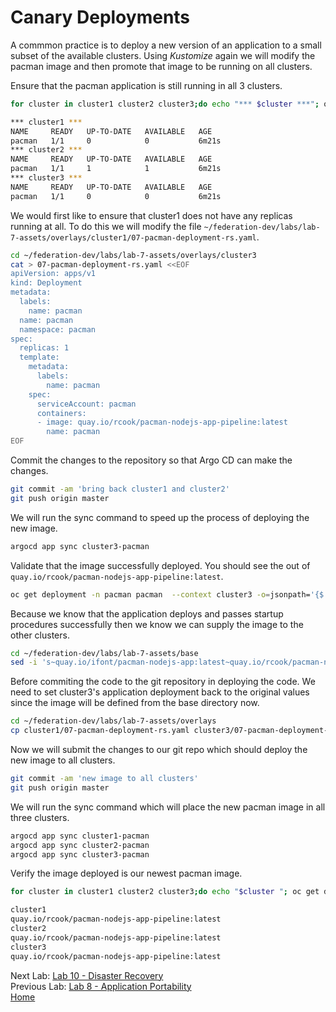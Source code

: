 # Canary Deployments
A commmon practice is to deploy a new version of an application to a small subset of the available clusters. Using *Kustomize* again we will modify the pacman image and then promote that image to be running on all clusters.

Ensure that the pacman application is still running in all 3 clusters.
~~~sh
for cluster in cluster1 cluster2 cluster3;do echo "*** $cluster ***"; oc get deployment --context $cluster -n pacman;done

*** cluster1 ***
NAME     READY   UP-TO-DATE   AVAILABLE   AGE
pacman   1/1     0            0           6m21s
*** cluster2 ***
NAME     READY   UP-TO-DATE   AVAILABLE   AGE
pacman   1/1     1            1           6m21s
*** cluster3 ***
NAME     READY   UP-TO-DATE   AVAILABLE   AGE
pacman   1/1     0            0           6m21s
~~~

We would first like to ensure that cluster1 does not have any replicas running at all. To do this we will modify the file `~/federation-dev/labs/lab-7-assets/overlays/cluster1/07-pacman-deployment-rs.yaml`.

~~~sh
cd ~/federation-dev/labs/lab-7-assets/overlays/cluster3
cat > 07-pacman-deployment-rs.yaml <<EOF
apiVersion: apps/v1
kind: Deployment
metadata:
  labels:
    name: pacman
  name: pacman
  namespace: pacman
spec:
  replicas: 1
  template:
    metadata:
      labels:
        name: pacman
    spec:
      serviceAccount: pacman
      containers:
      - image: quay.io/rcook/pacman-nodejs-app-pipeline:latest
        name: pacman
EOF
~~~

Commit the changes to the repository so that Argo CD can make the changes.

~~~sh
git commit -am 'bring back cluster1 and cluster2'
git push origin master
~~~

We will run the sync command to speed up the process of deploying the new image.
~~~sh
argocd app sync cluster3-pacman
~~~

Validate that the image successfully deployed. You should see the out of `quay.io/rcook/pacman-nodejs-app-pipeline:latest`.
~~~sh
oc get deployment -n pacman pacman  --context cluster3 -o=jsonpath='{$.spec.template.spec.containers[:1].image}
~~~

Because we know that the application deploys and passes startup procedures successfully then we know we can supply the image to the other clusters.
~~~sh
cd ~/federation-dev/labs/lab-7-assets/base
sed -i 's~quay.io/ifont/pacman-nodejs-app:latest~quay.io/rcook/pacman-nodejs-app-pipeline:latest~g' 07-pacman-deployment-rs.yaml
~~~

Before commiting the code to the git repository in deploying the code. We need to set cluster3's application deployment back to the original values since the image will be defined from the base directory now.
~~~sh
cd ~/federation-dev/labs/lab-7-assets/overlays
cp cluster1/07-pacman-deployment-rs.yaml cluster3/07-pacman-deployment-rs.yaml
~~~

Now we will submit the changes to our git repo which should deploy the new image to all clusters.
~~~sh
git commit -am 'new image to all clusters'
git push origin master
~~~

We will run the sync command which will place the new pacman image in all three clusters.

~~~sh
argocd app sync cluster1-pacman
argocd app sync cluster2-pacman
argocd app sync cluster3-pacman
~~~

Verify the image deployed is our newest pacman image.

~~~sh
for cluster in cluster1 cluster2 cluster3;do echo "$cluster "; oc get deployment --context $cluster -n pacman pacman -o=jsonpath='{$.spec.template.spec.containers[:1].image}'; echo "";done

cluster1 
quay.io/rcook/pacman-nodejs-app-pipeline:latest
cluster2 
quay.io/rcook/pacman-nodejs-app-pipeline:latest
cluster3 
quay.io/rcook/pacman-nodejs-app-pipeline:latest
~~~

Next Lab: [Lab 10 - Disaster Recovery](./9.md)<br>
Previous Lab: [Lab 8 - Application Portability](./8.md)<br>
[Home](./README.md)
